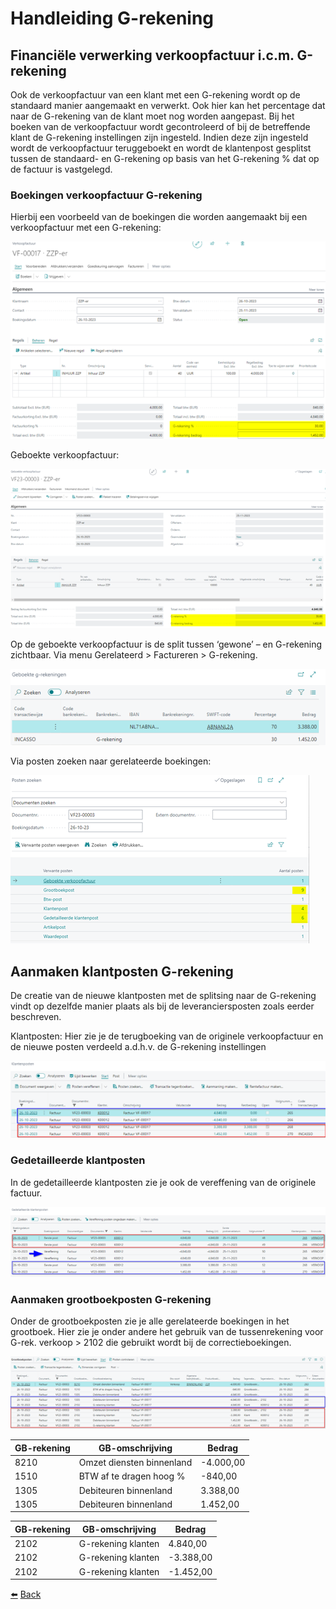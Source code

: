 # Handleiding G-rekening

## Financiële verwerking verkoopfactuur i.c.m. G-rekening

Ook de verkoopfactuur van een klant met een G-rekening wordt op de standaard manier aangemaakt en verwerkt. Ook hier kan het percentage dat naar de G-rekening van de klant moet nog worden aangepast.
Bij het boeken van de verkoopfactuur wordt gecontroleerd of bij de betreffende klant de G-rekening instellingen zijn ingesteld. Indien deze zijn ingesteld wordt de verkoopfactuur teruggeboekt en wordt de klantenpost gesplitst tussen de standaard- en G-rekening op basis van het G-rekening % dat op de factuur is vastgelegd.

### Boekingen verkoopfactuur G-rekening

Hierbij een voorbeeld van de boekingen die worden aangemaakt bij een verkoopfactuur met een G-rekening:

![Voorbeeld verkoopfactuur](../images/financiele-vw-verkoopfactuur/voorbeeld-verkoopfactuur.png)

Geboekte verkoopfactuur:

![Voorbeeld geboekte verkoopfactuur](../images/financiele-vw-verkoopfactuur/voorbeeld-geboekte-verkoopfactuur.png)

Op de geboekte verkoopfactuur is de split tussen ‘gewone’ – en G-rekening zichtbaar. Via menu Gerelateerd > Factureren > G-rekening.

![Geboekte g-rekeningen](../images/financiele-vw-verkoopfactuur/geboekte-grekeningen-verkoopfactuur.png)

Via posten zoeken naar gerelateerde boekingen:

![Posten zoeken](../images/financiele-vw-verkoopfactuur/posten-zoeken-verkoopfactuur.png)

## Aanmaken klantposten G-rekening
De creatie van de nieuwe klantposten met de splitsing naar de G-rekening vindt op dezelfde manier plaats als bij de leveranciersposten zoals eerder beschreven.

Klantposten:
Hier zie je de terugboeking van de originele verkoopfactuur en de nieuwe posten verdeeld  a.d.h.v. de G-rekening instellingen

![Klantenposten](../images/financiele-vw-verkoopfactuur/klantenposten-verkoopfactuur.png)

### Gedetailleerde klantposten

In de gedetailleerde klantposten zie je ook de vereffening van de originele factuur.

![Klantenposten](../images/financiele-vw-verkoopfactuur/gedetailleerde-klantposten-verkoopfactuur.png)

### Aanmaken grootboekposten G-rekening

Onder de grootboekposten zie je alle gerelateerde boekingen in het grootboek. Hier zie je onder andere het gebruik van de tussenrekening voor G-rek. verkoop > 2102 die gebruikt wordt bij de correctieboekingen.

![Voorbeeld grootboekposten](../images/financiele-vw-verkoopfactuur/voorbeeld-grootboekposten-verkoopfactuur.png)

| **GB-rekening** | **GB-omschrijving** | **Bedrag** |
| --------------- | ------------------- | ---------- |
| 8210 | Omzet diensten binnenland | -4.000,00 |
| 1510 | BTW af te dragen hoog % | -840,00 |
| 1305 | Debiteuren binnenland | 3.388,00 |
| 1305 | Debiteuren binnenland | 1.452,00 |

| **GB-rekening** | **GB-omschrijving** | **Bedrag** |
| --------------- | ------------------- | ---------- |
| 2102 | G-rekening klanten | 4.840,00 |
| 2102 | G-rekening klanten | -3.388,00 |
| 2102 | G-rekening klanten | -1.452,00 |

[:arrow_left:](../README.md) [Back](../README.md)